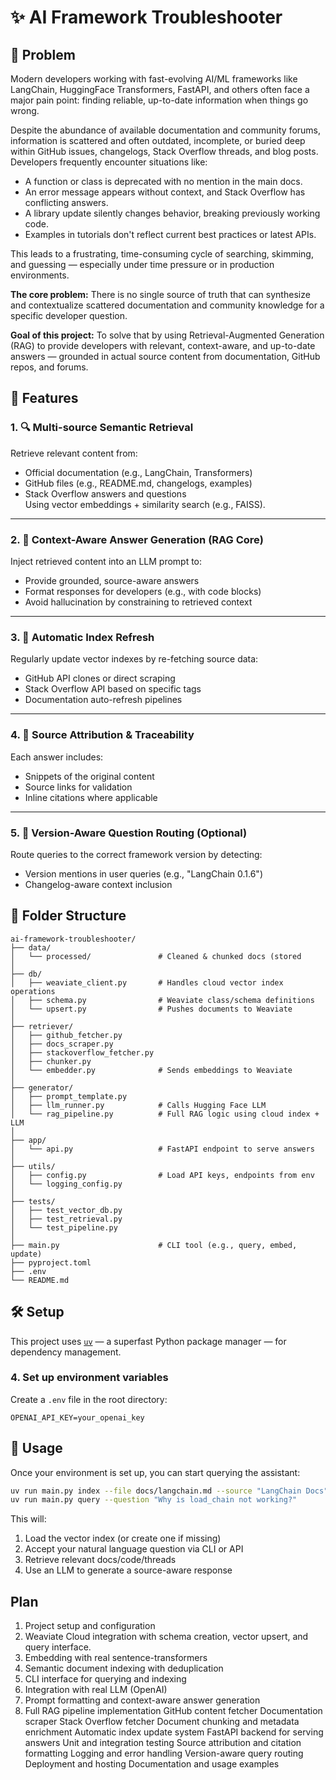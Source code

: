 # ✨ AI Framework Troubleshooter

## 🚩 Problem

Modern developers working with fast-evolving AI/ML frameworks like LangChain, HuggingFace Transformers, FastAPI, and others often face a major pain point: finding reliable, up-to-date information when things go wrong.

Despite the abundance of available documentation and community forums, information is scattered and often outdated, incomplete, or buried deep within GitHub issues, changelogs, Stack Overflow threads, and blog posts. Developers frequently encounter situations like:

- A function or class is deprecated with no mention in the main docs.
- An error message appears without context, and Stack Overflow has conflicting answers.
- A library update silently changes behavior, breaking previously working code.
- Examples in tutorials don't reflect current best practices or latest APIs.

This leads to a frustrating, time-consuming cycle of searching, skimming, and guessing — especially under time pressure or in production environments.

**The core problem:** There is no single source of truth that can synthesize and contextualize scattered documentation and community knowledge for a specific developer question.

**Goal of this project:** To solve that by using Retrieval-Augmented Generation (RAG) to provide developers with relevant, context-aware, and up-to-date answers — grounded in actual source content from documentation, GitHub repos, and forums.

## 🚀 Features

### 1. 🔍 Multi-source Semantic Retrieval
Retrieve relevant content from:
- Official documentation (e.g., LangChain, Transformers)
- GitHub files (e.g., README.md, changelogs, examples)
- Stack Overflow answers and questions  
Using vector embeddings + similarity search (e.g., FAISS).

---

### 2. 🧠 Context-Aware Answer Generation (RAG Core)
Inject retrieved content into an LLM prompt to:
- Provide grounded, source-aware answers
- Format responses for developers (e.g., with code blocks)
- Avoid hallucination by constraining to retrieved context

---

### 3. 🔁 Automatic Index Refresh
Regularly update vector indexes by re-fetching source data:
- GitHub API clones or direct scraping
- Stack Overflow API based on specific tags
- Documentation auto-refresh pipelines

---

### 4. 🧾 Source Attribution & Traceability
Each answer includes:
- Snippets of the original content
- Source links for validation
- Inline citations where applicable

---

### 5. 🧪 Version-Aware Question Routing (Optional)
Route queries to the correct framework version by detecting:
- Version mentions in user queries (e.g., "LangChain 0.1.6")
- Changelog-aware context inclusion


## 📂 Folder Structure

```
ai-framework-troubleshooter/
├── data/
│   └── processed/               # Cleaned & chunked docs (stored 
│
├── db/
│   ├── weaviate_client.py       # Handles cloud vector index operations
│   ├── schema.py                # Weaviate class/schema definitions
│   └── upsert.py                # Pushes documents to Weaviate
│
├── retriever/
│   ├── github_fetcher.py
│   ├── docs_scraper.py
│   ├── stackoverflow_fetcher.py
│   ├── chunker.py
│   └── embedder.py              # Sends embeddings to Weaviate
│
├── generator/
│   ├── prompt_template.py
│   ├── llm_runner.py            # Calls Hugging Face LLM
│   └── rag_pipeline.py          # Full RAG logic using cloud index + LLM
│
├── app/
│   └── api.py                   # FastAPI endpoint to serve answers
│
├── utils/
│   ├── config.py                # Load API keys, endpoints from env
│   └── logging_config.py
│
├── tests/
│   ├── test_vector_db.py
│   ├── test_retrieval.py
│   └── test_pipeline.py
│
├── main.py                      # CLI tool (e.g., query, embed, update)
├── pyproject.toml
├── .env
└── README.md
```


## 🛠 Setup

This project uses [`uv`](https://github.com/astral-sh/uv) — a superfast Python package manager — for dependency management.

### 4. Set up environment variables

Create a `.env` file in the root directory:

```env
OPENAI_API_KEY=your_openai_key
```

## 🧪 Usage

Once your environment is set up, you can start querying the assistant:

```bash
uv run main.py index --file docs/langchain.md --source "LangChain Docs"
uv run main.py query --question "Why is load_chain not working?"
```

This will:
1. Load the vector index (or create one if missing)
2. Accept your natural language question via CLI or API
3. Retrieve relevant docs/code/threads
4. Use an LLM to generate a source-aware response

## Plan

1. Project setup and configuration
2. Weaviate Cloud integration with schema creation, vector upsert, and query interface.
3. Embedding with real sentence-transformers
4. Semantic document indexing with deduplication
5. CLI interface for querying and indexing
6. Integration with real LLM (OpenAI)
7. Prompt formatting and context-aware answer generation
8. Full RAG pipeline implementation
GitHub content fetcher
Documentation scraper
Stack Overflow fetcher
Document chunking and metadata enrichment
Automatic index update system
FastAPI backend for serving answers
Unit and integration testing
Source attribution and citation formatting
Logging and error handling
Version-aware query routing
Deployment and hosting
Documentation and usage examples